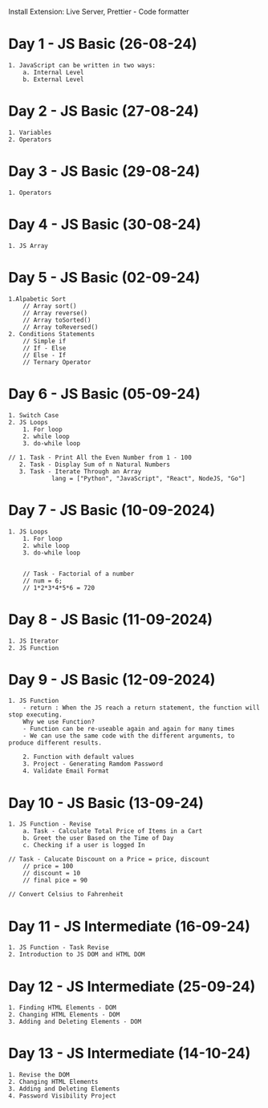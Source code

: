 Install Extension: Live Server, Prettier - Code formatter


# Day 1 - JS Basic (26-08-24)
    1. JavaScript can be written in two ways:   
        a. Internal Level 
        b. External Level


# Day 2 - JS Basic (27-08-24)
    1. Variables
    2. Operators

# Day 3 - JS Basic (29-08-24)
    1. Operators


# Day 4 - JS Basic (30-08-24)
    1. JS Array


# Day 5 - JS Basic (02-09-24)
    1.Alpabetic Sort
        // Array sort()
        // Array reverse()
        // Array toSorted()
        // Array toReversed()
    2. Conditions Statements
        // Simple if
        // If - Else
        // Else - If
        // Ternary Operator

# Day 6 - JS Basic (05-09-24)
    1. Switch Case
    2. JS Loops
        1. For loop
        2. while loop
        3. do-while loop

    // 1. Task - Print All the Even Number from 1 - 100
       2. Task - Display Sum of n Natural Numbers
       3. Task - Iterate Through an Array 
                lang = ["Python", "JavaScript", "React", NodeJS, "Go"]

# Day 7 - JS Basic (10-09-2024)
    1. JS Loops
        1. For loop
        2. while loop
        3. do-while loop


        // Task - Factorial of a number
        // num = 6;
        // 1*2*3*4*5*6 = 720


# Day 8 - JS Basic (11-09-2024)
    1. JS Iterator
    2. JS Function
    

# Day 9 - JS Basic (12-09-2024)
    1. JS Function
        - return : When the JS reach a return statement, the function will stop executing. 
        Why we use Function?
        - Function can be re-useable again and again for many times
        - We can use the same code with the different arguments, to produce different results.

        2. Function with default values
        3. Project - Generating Ramdom Password
        4. Validate Email Format


# Day 10 - JS Basic (13-09-24)
    1. JS Function - Revise
        a. Task - Calculate Total Price of Items in a Cart
        b. Greet the user Based on the Time of Day
        c. Checking if a user is logged In

    // Task - Calucate Discount on a Price = price, discount
        // price = 100
        // discount = 10
        // final pice = 90

    // Convert Celsius to Fahrenheit


# Day 11 - JS Intermediate (16-09-24)
    1. JS Function - Task Revise
    2. Introduction to JS DOM and HTML DOM

# Day 12 - JS Intermediate (25-09-24)
    1. Finding HTML Elements - DOM
    2. Changing HTML Elements - DOM
    3. Adding and Deleting Elements - DOM

# Day 13 - JS Intermediate (14-10-24)
    1. Revise the DOM
    2. Changing HTML Elements
    3. Adding and Deleting Elements
    4. Password Visibility Project